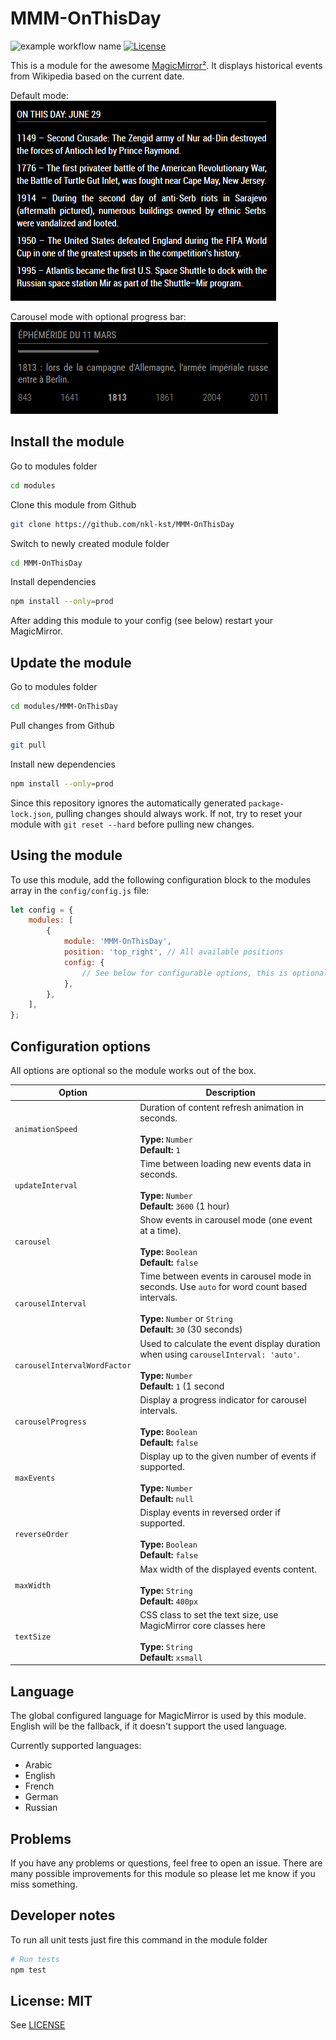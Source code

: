 # MMM-OnThisDay

![example workflow name](https://github.com/nkl-kst/MMM-OnThisDay/workflows/CI/badge.svg)
[![License](https://img.shields.io/badge/license-MIT-blue.svg)](http://choosealicense.com/licenses/mit)

This is a module for the awesome [MagicMirror²](https://github.com/MichMich/MagicMirror/). It displays historical events from Wikipedia based on the current date.

Default mode:  
![Default mode](screenshot/default.png)

Carousel mode with optional progress bar:  
![Carousel mode](screenshot/carousel.png)

## Install the module

Go to modules folder

```sh
cd modules
```

Clone this module from Github

```sh
git clone https://github.com/nkl-kst/MMM-OnThisDay
```

Switch to newly created module folder

```sh
cd MMM-OnThisDay
```

Install dependencies

```sh
npm install --only=prod
```

After adding this module to your config (see below) restart your MagicMirror.

## Update the module

Go to modules folder

```sh
cd modules/MMM-OnThisDay
```

Pull changes from Github

```sh
git pull
```

Install new dependencies

```sh
npm install --only=prod
```

Since this repository ignores the automatically generated `package-lock.json`, pulling changes should always work. If not, try to reset your module with `git reset --hard` before pulling new changes.

## Using the module

To use this module, add the following configuration block to the modules array in the `config/config.js` file:

```js
let config = {
    modules: [
        {
            module: 'MMM-OnThisDay',
            position: 'top_right', // All available positions
            config: {
                // See below for configurable options, this is optional
            },
        },
    ],
};
```

## Configuration options

All options are optional so the module works out of the box.

| Option                       | Description                                                                                                                                                         |
| ---------------------------- | ------------------------------------------------------------------------------------------------------------------------------------------------------------------- |
| `animationSpeed`             | Duration of content refresh animation in seconds.<br><br>**Type:** `Number`<br>**Default:** `1`                                                                     |
| `updateInterval`             | Time between loading new events data in seconds.<br><br>**Type:** `Number`<br>**Default:** `3600` (1 hour)                                                          |
| `carousel`                   | Show events in carousel mode (one event at a time).<br><br>**Type:** `Boolean`<br>**Default:** `false`                                                              |
| `carouselInterval`           | Time between events in carousel mode in seconds. Use `auto` for word count based intervals.<br><br>**Type:** `Number` or `String`<br>**Default:** `30` (30 seconds) |
| `carouselIntervalWordFactor` | Used to calculate the event display duration when using `carouselInterval: 'auto'`.<br><br>**Type:** `Number`<br>**Default:** `1` (1 second                         |
| `carouselProgress`           | Display a progress indicator for carousel intervals.<br><br>**Type:** `Boolean`<br>**Default:** `false`                                                             |
| `maxEvents`                  | Display up to the given number of events if supported.<br><br>**Type:** `Number`<br>**Default:** `null`                                                             |
| `reverseOrder`               | Display events in reversed order if supported.<br><br>**Type:** `Boolean`<br>**Default:** `false`                                                                   |
| `maxWidth`                   | Max width of the displayed events content.<br><br>**Type:** `String`<br>**Default:** `400px`                                                                        |
| `textSize`                   | CSS class to set the text size, use MagicMirror core classes here<br><br>**Type:** `String`<br>**Default:** `xsmall`                                                |

## Language

The global configured language for MagicMirror is used by this module. English will be the fallback, if it doesn't support the used language.

Currently supported languages:

- Arabic
- English
- French
- German
- Russian

## Problems

If you have any problems or questions, feel free to open an issue. There are many possible improvements for this module so please let me know if you miss something.

## Developer notes

To run all unit tests just fire this command in the module folder

```sh
# Run tests
npm test
```

## License: MIT

See [LICENSE](LICENSE.txt)
